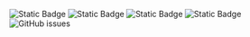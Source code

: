 ![Static Badge](https://img.shields.io/badge/blacklists-61-000000) ![Static Badge](https://img.shields.io/badge/blacklisted-2912587-cc0000) ![Static Badge](https://img.shields.io/badge/whitelisted-2251-00CC00) ![Static Badge](https://img.shields.io/badge/streaming_blacklist-28107-000000) ![GitHub issues](https://img.shields.io/github/issues/fabriziosalmi/blacklists)
